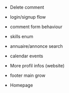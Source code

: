 - Delete comment
- login/signup flow
- comment form behaviour

- skills enum
- annuaire/annonce search
- calendar events

- More profil infos (website)

- footer main grow
- Homepage